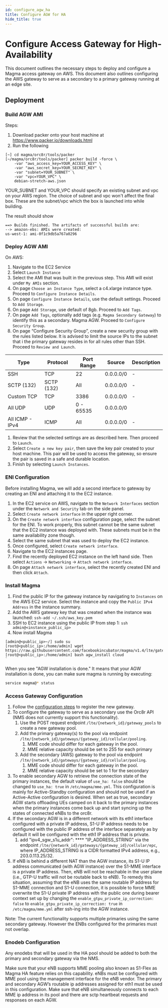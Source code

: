 ```yaml
---
id: configure_agw_ha
title: Configure AGW for HA
hide_title: true
---
```


# Configure Access Gateway for High-Availability

This document outlines the necessary steps to deploy and configure a
Magma access gateway on AWS. This document also outlines configuring the AWS
gateway to serve as a secondary to a primary gateway running at an edge site.

## Deployment

### Build AGW AMI

Steps:

1. Download packer onto your host machine at <https://www.packer.io/downloads.html>
2. Run the following

```text
[~] cd magma/orc8r/tools/packer
[~/magma/orc8r/tools/packer] packer build -force \
    -var "aws_access_key=YOUR_ACCESS_KEY" \
    -var "aws_secret_key=YOUR_SECRET_KEY" \
    -var "subnet=YOUR_SUBNET" \
    -var "vpc=YOUR_VPC" \
    debian-stretch-aws.json
```

YOUR_SUBNET and YOUR_VPC should specify an existing subnet and vpc on your AWS
region. The choice of subnet and vpc won't affect the final box. These are the
subnet/vpc which the box is launched into while building.

The result should show

```text
==> Builds finished. The artifacts of successful builds are:
--> amazon-ebs: AMIs were created:
us-west-1: ami-0f1c9db5a767a0296
```

### Deploy AGW AMI

On AWS:

1. Navigate to the EC2 Service
2. Select `Launch Instance`
3. Select the AMI that was built in the previous step. This AMI will exist
under `My AMIs` section.
4. On page `Choose an Instance Type`, select a c4.xlarge instance type. Proceed
to `Configure Instance Details`.
5. On page `Configure Instance Details`, use the default settings. Proceed to
`Add Storage`.
6. On page `Add Storage`, use default of 8gb. Proceed to `Add Tags`.
7. On page `Add Tags`, optionally add tags (e.g. `Magma Secondary Gateway`)
to identify this as a secondary.
Magma AGW. Proceed to `Configure Security Group`.
8. On page “Configure Security Group”, create a new security group with the
rules listed below. It is advised to limit the source IPs to the subnet that i
the primary gateway resides in for all rules other than SSH. Proceed to
`Review and Launch`.

|Type |Protocol |Port Range |Source |Description |
|--- |--- |--- |--- |--- |
|SSH |TCP |22 |0.0.0.0/0 |- |
|SCTP (132) |SCTP (132) |All |0.0.0.0/0 |- |
|Custom TCP |TCP |3386 |0.0.0.0/0 |- |
|All UDP |UDP |0 - 65535 |0.0.0.0/0 | |
|All ICMP - IPv4 |ICMP |All |0.0.0.0/0 |- |

1. Review that the selected settings are as described here. Then proceed to
`Launch`.
2. Select `Create a new key pair`, then save the key pair created to your host
machine. This pair will be used to access the gateway, so ensure the pair is
saved in a safe and durable location.
3. Finish by selecting `Launch Instances`.

### ENI Configuration

Before installing Magma, we will add a second interface to gateway by creating
an ENI and attaching it to the EC2 instance.

1. In the EC2 service on AWS, navigate to the `Network Interfaces` section
under the `Network and Security` tab on the side panel.
2. Select `Create network interface` in the upper right corner.
3. On the `Create network interface` configuration page, select the subnet for
the ENI. To work properly, this subnet cannot be the same subnet that the
EC2 instance was deployed with. These subnets must be in the same availability
zone though.
4. Select the same subnet that was used to deploy the EC2 instance.
5. Once configured, select `Create network interface`.
6. Navigate to the EC2 instances page.
7. Find the recently deployed EC2 instance on the left hand side. Then select
`Actions` → `Networking` → `Attach network interface`.
8. On page `Attach network interface`, select the recently created ENI and then
click `Attach`.

### Install Magma

1. Find the public IP for the gateway instance by navigating to `Instances` on
the AWS EC2 service. Select the instance and copy the `Public IPv4 Address` in
the instance summary.
2. Add the AWS gateway key that was created when the instance was launched:
`ssh-add ~/.ssh/aws_key.pem`
3. SSH to EC2 instance using the public IP from step 1:
`ssh admin@<instance_public_ip>`
4. Now install Magma

```text
[admin@<public_ip>~/] sudo su
[root@<public_ip>:/home/admin] wget https://raw.githubusercontent.com/facebookincubator/magma/v1.4/lte/gateway/deploy/agw_install.sh
[root@<public_ip>:/home/admin] bash agw_install cloud
`
```

When  you see "AGW installation is done." It means that your AGW installation
is done, you can make sure magma is running by executing:

```bash
service magma@* status
```

### Access Gateway Configuration

1. Follow the [configuration steps](https://magma.github.io/magma/docs/lte/deploy_config_agw.md) to register the new gateway.
2. To configure the gateway to serve as a secondary use the Orc8r API (NMS does
not currently support this functionality).
    1. Use the POST request endpoint `/lte/{network_id}/gateway_pools` to
    create a new gateway pool.
    2. Add the primary gateway(s) to the pool via endpoint
    `/lte/{network_id}/gateways/{gateway_id}/cellular/pooling`.
        1. MME code should differ for each gateway in the pool.
        2. MME relative capacity should be set to 255 for each primary
    3. Add the secondary (AWS) gateway to the pool via endpoint
    `/lte/{network_id}/gateways/{gateway_id}/cellular/pooling`.
        1. MME code should differ for each gateway in the pool.
        2. MME relative capacity should be set to 1 for the secondary
3. To enable secondary AGW to retrieve the connection state of the primary
instances, the default value of `use_ha: false` should be changed to
`use_ha: true` in `/etc/magma/mme.yml`. This configuration is mainly for
Active-Standby configuration and should not be used if an Active-Active
configuration is desired. When set as true, secondary AGW starts offloading UEs
camped on it back to the primary instances when the primary instances come back
up and start syncing up the states of connected eNBs to the orc8r.
4. If the secondary AGW is in a different network with its eth1 interface
configured with a private IP address, S1-U IP address needs to be configured
with the public IP address of the interface separately as by default it will be
configured with the eth1 IP address that is private.
    1. add "ipv4_sgw_s1u_addr": **** "IP_ADDRESS_STRING" via the endpoint
    `/lte/{network_id}/gateways/{gateway_id}/cellular/epc`, where
    IP_ADDRESS_STRING is a CIDR formatted IPv4 address, e.g., 203.0.113.25/32.
5. If eNB is behind a different NAT than the AGW instance, its S1-U IP address
communicated (with AGW instance) over the S1-MME interface is a private IP
address. Then, eNB will not be reachable in the user plane (i.e., GTP-U traffic
will not be routable back to eNB). To remedy this situation, assuming that the
eNB uses the same routable IP address for S1-MME connection and S1-U
 connection, it is possible to force MME overwrite the S1-U private IP address
 with the public one during bearer context set up by changing the
 `enable_gtpu_private_ip_correction: false` to
 `enable_gtpu_private_ip_correction: true` in `/etc/magma/mme.yml` after
 ssh-ing into the AGW instance.

Note: The current functionality supports multiple primaries using the same
secondary gateway. However the ENBs configured for the primaries must not
overlap.

### Enodeb Configuration

Any enodebs that will be used in the HA pool should be added to both the
primary and secondary gateway via the NMS.

Make sure that your eNB supports MME pooling also known as S1-Flex as Magma HA
feature relies on this capability. eNBs must be configured with MME pool using
the management interface for the eNB vendor. The primary and secondary AGW’s
routable ip addresses assigned for eth1 must be used in this configuration.
Make sure that eNB simultaneously connects to each MME ip address in its pool
and there are sctp heartbeat requests and responses on each AGW.

